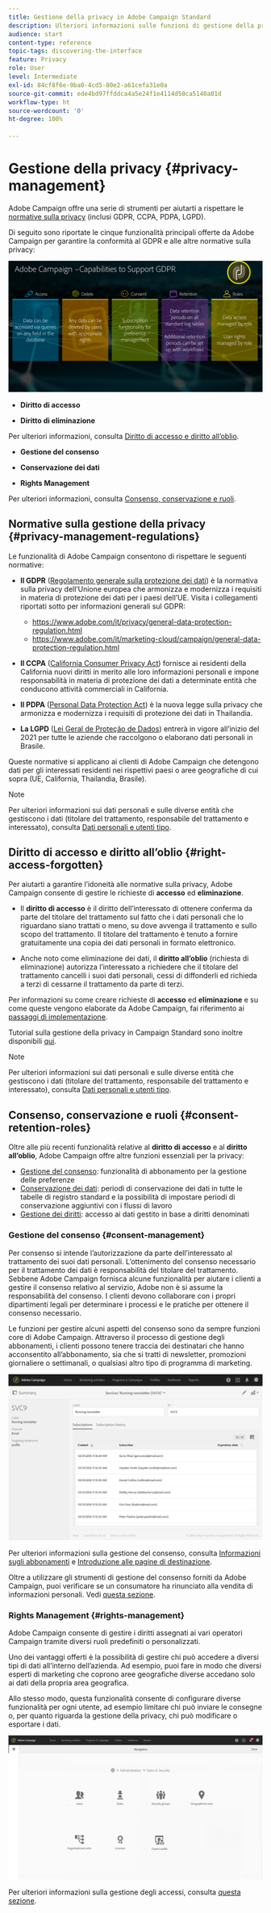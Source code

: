 ```yaml
---
title: Gestione della privacy in Adobe Campaign Standard
description: Ulteriori informazioni sulle funzioni di gestione della privacy di Adobe Campaign Standard.
audience: start
content-type: reference
topic-tags: discovering-the-interface
feature: Privacy
role: User
level: Intermediate
exl-id: 84cf8f6e-9ba0-4cd5-80e2-a61cefa31e0a
source-git-commit: ede4bd97ffddca4a5e24f1e4114d50ca5140a01d
workflow-type: ht
source-wordcount: '0'
ht-degree: 100%

---
```


# Gestione della privacy {#privacy-management}

Adobe Campaign offre una serie di strumenti per aiutarti a rispettare le [normative sulla privacy](#privacy-management-regulations) (inclusi GDPR, CCPA, PDPA, LGPD).

Di seguito sono riportate le cinque funzionalità principali offerte da Adobe Campaign per garantire la conformità al GDPR e alle altre normative sulla privacy:

![](assets/privacy-gdpr-use-cases.png)

* **Diritto di accesso**

* **Diritto di eliminazione**

Per ulteriori informazioni, consulta [Diritto di accesso e diritto all’oblio](#right-access-forgotten).

* **Gestione del consenso**

* **Conservazione dei dati**

* **Rights Management**

Per ulteriori informazioni, consulta [Consenso, conservazione e ruoli](#consent-retention-roles).

<!--This section presents general information on what Privacy management is and the features provided by Adobe Campaign to manage the [Right to Access and Right to be Forgotten](#right-access-forgotten).

It also contains information on important features to manage Privacy ([consent, data retention and user roles](#consent-retention-roles)), as well as best practices to help you with your Privacy compliance when using Adobe Campaign.-->

## Normative sulla gestione della privacy {#privacy-management-regulations}

 Le funzionalità di Adobe Campaign consentono di rispettare le seguenti normative:

* **Il GDPR** ([Regolamento generale sulla protezione dei dati](https://ec.europa.eu/info/law/law-topic/data-protection/reform/what-does-general-data-protection-regulation-gdpr-govern_it)) è la normativa sulla privacy dell’Unione europea che armonizza e modernizza i requisiti in materia di protezione dei dati per i paesi dell’UE. Visita i collegamenti riportati sotto per informazioni generali sul GDPR:

   * https://www.adobe.com/it/privacy/general-data-protection-regulation.html
   * https://www.adobe.com/it/marketing-cloud/campaign/general-data-protection-regulation.html

* **Il CCPA** ([California Consumer Privacy Act](https://leginfo.legislature.ca.gov/faces/codes_displayText.xhtml?lawCode=CIV&amp;division=3.&amp;title=1.81.5.&amp;part=4.&amp;chapter=&amp;article=)) fornisce ai residenti della California nuovi diritti in merito alle loro informazioni personali e impone responsabilità in materia di protezione dei dati a determinate entità che conducono attività commerciali in California.
* **Il PDPA** ([Personal Data Protection Act](https://secureprivacy.ai/thailand-pdpa-summary-what-businesses-need-to-know/)) è la nuova legge sulla privacy che armonizza e modernizza i requisiti di protezione dei dati in Thailandia.
* **La LGPD** ([Lei Geral de Proteção de Dados](https://iapp.org/media/pdf/resource_center/Brazilian_General_Data_Protection_Law.pdf)) entrerà in vigore all’inizio del 2021 per tutte le aziende che raccolgono o elaborano dati personali in Brasile.

Queste normative si applicano ai clienti di Adobe Campaign che detengono dati per gli interessati residenti nei rispettivi paesi o aree geografiche di cui sopra (UE, California, Thailandia, Brasile).

>[!NOTE]
>
>Per ulteriori informazioni sui dati personali e sulle diverse entità che gestiscono i dati (titolare del trattamento, responsabile del trattamento e interessato), consulta [Dati personali e utenti tipo](../../start/using/privacy.md#personal-data).

## Diritto di accesso e diritto all’oblio {#right-access-forgotten}

Per aiutarti a garantire l’idoneità alle normative sulla privacy, Adobe Campaign consente di gestire le richieste di **accesso** ed **eliminazione**.

* Il **diritto di accesso** è il diritto dell’interessato di ottenere conferma da parte del titolare del trattamento sul fatto che i dati personali che lo riguardano siano trattati o meno, su dove avvenga il trattamento e sullo scopo del trattamento. Il titolare del trattamento è tenuto a fornire gratuitamente una copia dei dati personali in formato elettronico.

* Anche noto come eliminazione dei dati, il **diritto all’oblio** (richiesta di eliminazione) autorizza l’interessato a richiedere che il titolare del trattamento cancelli i suoi dati personali, cessi di diffonderli ed richieda a terzi di cessarne il trattamento da parte di terzi.

Per informazioni su come creare richieste di **accesso** ed **eliminazione** e su come queste vengono elaborate da Adobe Campaign, fai riferimento ai [passaggi di implementazione](../../start/using/privacy-requests.md#about-privacy-requests).

Tutorial sulla gestione della privacy in Campaign Standard sono inoltre disponibili [qui](https://experienceleague.adobe.com/docs/campaign-standard-learn/tutorials/privacy/privacy-overview.html?lang=it#privacy).

>[!NOTE]
>
>Per ulteriori informazioni sui dati personali e sulle diverse entità che gestiscono i dati (titolare del trattamento, responsabile del trattamento e interessato), consulta [Dati personali e utenti tipo](../../start/using/privacy.md#personal-data).

## Consenso, conservazione e ruoli {#consent-retention-roles}

Oltre alle più recenti funzionalità relative al **diritto di accesso** e al **diritto all’oblio**, Adobe Campaign offre altre funzioni essenziali per la privacy:

* [Gestione del consenso](#consent-management): funzionalità di abbonamento per la gestione delle preferenze
* [Conservazione dei dati](../../administration/using/data-retention.md): periodi di conservazione dei dati in tutte le tabelle di registro standard e la possibilità di impostare periodi di conservazione aggiuntivi con i flussi di lavoro
* [Gestione dei diritti](#rights-management): accesso ai dati gestito in base a diritti denominati

### Gestione del consenso {#consent-management}

Per consenso si intende l’autorizzazione da parte dell’interessato al trattamento dei suoi dati personali. L’ottenimento del consenso necessario per il trattamento dei dati è responsabilità del titolare del trattamento. Sebbene Adobe Campaign fornisca alcune funzionalità per aiutare i clienti a gestire il consenso relativo al servizio, Adobe non è si assume la responsabilità del consenso. I clienti devono collaborare con i propri dipartimenti legali per determinare i processi e le pratiche per ottenere il consenso necessario.

Le funzioni per gestire alcuni aspetti del consenso sono da sempre funzioni core di Adobe Campaign. Attraverso il processo di gestione degli abbonamenti, i clienti possono tenere traccia dei destinatari che hanno acconsentito all’abbonamento, sia che si tratti di newsletter, promozioni giornaliere o settimanali, o qualsiasi altro tipo di programma di marketing.

![](assets/privacy-consent-management.png)

Per ulteriori informazioni sulla gestione del consenso, consulta [Informazioni sugli abbonamenti](../../audiences/using/about-subscriptions.md) e [Introduzione alle pagine di destinazione](../../channels/using/getting-started-with-landing-pages.md).

Oltre a utilizzare gli strumenti di gestione del consenso forniti da Adobe Campaign, puoi verificare se un consumatore ha rinunciato alla vendita di informazioni personali. Vedi [questa sezione](../../start/using/privacy-requests.md#sale-of-personal-information-ccpa).

### Rights Management {#rights-management}

 Adobe Campaign consente di gestire i diritti assegnati ai vari operatori Campaign tramite diversi ruoli predefiniti o personalizzati.

Uno dei vantaggi offerti è la possibilità di gestire chi può accedere a diversi tipi di dati all’interno dell’azienda. Ad esempio, puoi fare in modo che diversi esperti di marketing che coprono aree geografiche diverse accedano solo ai dati della propria area geografica.

Allo stesso modo, questa funzionalità consente di configurare diverse funzionalità per ogni utente, ad esempio limitare chi può inviare le consegne o, per quanto riguarda la gestione della privacy, chi può modificare o esportare i dati.

![](assets/privacy-user-management.png)

Per ulteriori informazioni sulla gestione degli accessi, consulta [questa sezione](../../administration/using/about-access-management.md).

